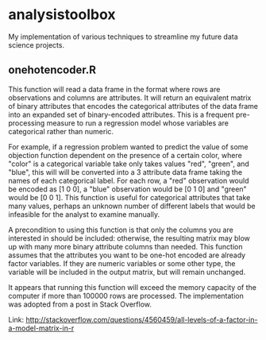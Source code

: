 # analysistoolbox
My implementation of various techniques to streamline my future data science projects. 

## onehotencoder.R
This function will read a data frame in the format where rows are observations and columns are attributes. 
It will return an equivalent matrix of binary attributes that encodes the categorical attributes of the data
frame into an expanded set of binary-encoded attributes. This is a frequent pre-processing measure to 
run a regression model whose variables are categorical rather than numeric. 

For example, if a regression problem wanted to predict the value of some objection function dependent on the 
presence of a certain color, where "color" is a categorical variable take only takes values "red", "green", 
and "blue", this will will be converted into a 3 attribute data frame taking the names of each categorical label.
For each row, a "red" observation would be encoded as [1 0 0], a "blue" observation would be [0 1 0] and "green" 
would be [0 0 1]. This function is useful for categorical attributes that take many values, perhaps an unknown
number of different labels that would be infeasible for the analyst to examine manually. 

A precondition to using this function is that only the columns you are interested in should be included: otherwise, 
the resulting matrix may blow up with many more binary attribute columns than needed. This function assumes that 
the attributes you want to be one-hot encoded are already factor variables. If they are numeric variables or some
other type, the variable will be included in the output matrix, but will remain unchanged. 

It appears that running this function will exceed the memory capacity of the computer if more than 100000 rows are
processed. The implementation was adopted from a post in Stack Overflow.

Link: http://stackoverflow.com/questions/4560459/all-levels-of-a-factor-in-a-model-matrix-in-r